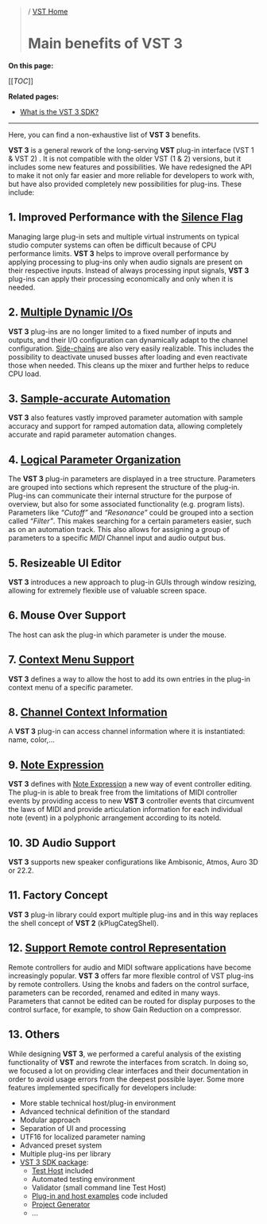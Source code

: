 >/ [VST Home](/Index.md)
>
># Main benefits of VST 3

**On this page:**

[[_TOC_]]

**Related pages:**

- [What is the VST 3 SDK?](../What+is+the+VST+3+SDK/Index.md)

---

Here, you can find a non-exhaustive list of **VST 3** benefits.

**VST 3** is a general rework of the long-serving **VST** plug-in interface (VST 1 & VST 2) . It is not compatible with the older VST (1 & 2) versions, but it includes some new features and possibilities. We have redesigned the API to make it not only far easier and more reliable for developers to work with, but have also provided completely new possibilities for plug-ins. These include:

## 1. Improved Performance with the [Silence Flag](../Technical+Documentation/Change+History/3.0.0/Silence+flags.md)

Managing large plug-in sets and multiple virtual instruments on typical studio computer systems can often be difficult because of CPU performance limits. **VST 3** helps to improve overall performance by applying processing to plug-ins only when audio signals are present on their respective inputs. Instead of always processing input signals, **VST 3** plug-ins can apply their processing economically and only when it is needed.

## 2. [Multiple Dynamic I/Os](../Technical+Documentation/Change+History/3.0.0/Multiple+Dynamic+IO.md)

**VST 3** plug-ins are no longer limited to a fixed number of inputs and outputs, and their I/O configuration can dynamically adapt to the channel configuration. [Side-chains](../Technical+Documentation/Change+History/3.0.0/Multiple+Dynamic+IO.html#what-is-a-side-chain) are also very easily realizable. This includes the possibility to deactivate unused busses after loading and even reactivate those when needed. This cleans up the mixer and further helps to reduce CPU load.

## 3. [Sample-accurate Automation](../Technical+Documentation/Parameters+Automation/Index.md)

**VST 3** also features vastly improved parameter automation with sample accuracy and support for ramped automation data, allowing completely accurate and rapid parameter automation changes.

## 4. [Logical Parameter Organization](../Technical+Documentation/VST+3+Units/Index.md)

The **VST 3** plug-in parameters are displayed in a tree structure. Parameters are grouped into sections which represent the structure of the plug-in. Plug-ins can communicate their internal structure for the purpose of overview, but also for some associated functionality (e.g. program lists). Parameters like *“Cutoff”* and *“Resonance”* could be grouped into a section called *“Filter”*. This makes searching for a certain parameters easier, such as on an automation track. This also allows for assigning a group of parameters to a specific *MIDI* Channel input and audio output bus.

## 5. Resizeable UI Editor

**VST 3** introduces a new approach to plug-in GUIs through window resizing, allowing for extremely flexible use of valuable screen space.

## 6. Mouse Over Support

The host can ask the plug-in which parameter is under the mouse.

## 7. [Context Menu Support](../Technical+Documentation/Change+History/3.5.0/IComponentHandler3.md)

**VST 3** defines a way to allow the host to add its own entries in the plug-in context menu of a specific parameter.

## 8. [Channel Context Information](../Technical+Documentation/Change+History/3.6.5/IInfoListener.md)

A **VST 3** plug-in can access channel information where it is instantiated: name, color,...

## 9. [Note Expression](../Technical+Documentation/Change+History/3.5.0/INoteExpressionController.md)

**VST 3** defines with [Note Expression](../Technical+Documentation/Change+History/3.5.0/INoteExpressionController.md) a new way of event controller editing. The plug-in is able to break free from the limitations of MIDI controller events by providing access to new **VST 3** controller events that circumvent the laws of MIDI and provide articulation information for each individual note (event) in a polyphonic arrangement according to its noteId.

## 10. 3D Audio Support

**VST 3** supports new speaker configurations like Ambisonic, Atmos, Auro 3D or 22.2.

## 11. Factory Concept

**VST 3** plug-in library could export multiple plug-ins and in this way replaces the shell concept of **VST 2** (kPlugCategShell).

## 12. [Support Remote control Representation](../Technical+Documentation/Change+History/3.5.0/IXmlRepresentationController.md)

Remote controllers for audio and MIDI software applications have become increasingly popular. **VST 3** offers far more flexible control of VST plug-ins by remote controllers. Using the knobs and faders on the control surface, parameters can be recorded, renamed and edited in many ways. Parameters that cannot be edited can be routed for display purposes to the control surface, for example, to show Gain Reduction on a compressor.

## 13. Others

While designing **VST 3**, we performed a careful analysis of the existing functionality of **VST** and rewrote the interfaces from scratch. In doing so, we focused a lot on providing clear interfaces and their documentation in order to avoid usage errors from the deepest possible layer. Some more features implemented specifically for developers include:

- More stable technical host/plug-in environment
- Advanced technical definition of the standard
- Modular approach
- Separation of UI and processing
- UTF16 for localized parameter naming
- Advanced preset system
- Multiple plug-ins per library
- [VST 3 SDK package](../What+is+the+VST+3+SDK/Index.md):
    - [Test Host](../What+is+the+VST+3+SDK/Plug-in+Test+Host.md) included
    - Automated testing environment
    - Validator (small command line Test Host)
    - [Plug-in and host examples](../What+is+the+VST+3+SDK/Plug-in+Examples.md) code included
    - [Project Generator](../What+is+the+VST+3+SDK/Project+Generator.md)
    - ...